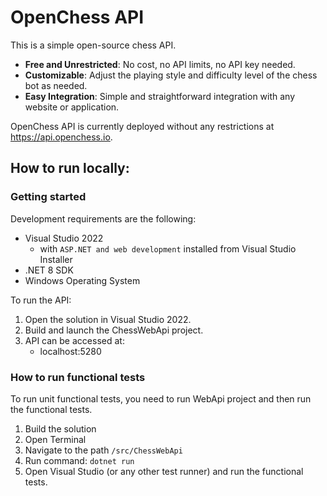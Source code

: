# OpenChess API
This is a simple open-source chess API.

- **Free and Unrestricted**: No cost, no API limits, no API key needed.
- **Customizable**: Adjust the playing style and difficulty level of the chess bot as needed.
- **Easy Integration**: Simple and straightforward integration with any website or application.

OpenChess API is currently deployed without any restrictions at https://api.openchess.io.

## How to run locally:

### Getting started
Development requirements are the following:
- Visual Studio 2022 
    - with `ASP.NET and web development` installed from Visual Studio Installer
- .NET 8 SDK
- Windows Operating System

To run the API:
1. Open the solution in Visual Studio 2022. 
2. Build and launch the ChessWebApi project.
3. API can be accessed at:
    - localhost:5280

### How to run functional tests
To run unit functional tests, you need to run WebApi project and then run the functional tests.

1. Build the solution
2. Open Terminal 
3. Navigate to the path `/src/ChessWebApi`
4. Run command: `dotnet run`
5. Open Visual Studio (or any other test runner) and run the functional tests.

